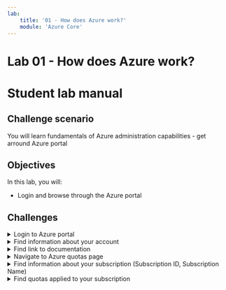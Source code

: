 ```yaml
---
lab:
    title: '01 - How does Azure work?'
    module: 'Azure Core'
---
```


# Lab 01 - How does Azure work?
# Student lab manual

## Challenge scenario

You will learn fundamentals of Azure administration capabilities - get arround Azure portal

## Objectives

In this lab, you will:

+ Login and browse through the Azure portal



## Challenges

<details>
  <summary markdown="span">Login to Azure portal</summary>

#### Login to Azure portal

1. Navigate to portal.azure.com
1. Login using provided credentials

</details>


<details>
  <summary markdown="span">Find information about your account</summary>

#### Login to Azure portal

1. Click on the name on the top right of the portal
1. Click on View Account
1. Navigate to https://myaccount.microsoft.com/


</details>

<details>
  <summary markdown="span">Find link to documentation</summary>

1. Click on question mark on the top right 
or
1. Click on link on the bottom left of the front page

</details>


<details>
  <summary markdown="span">Navigate to Azure quotas page</summary>

1. use seach bar in the documentation to search for term "view Quota"
1. https://learn.microsoft.com/en-us/azure/quotas/view-quotas


</details>




<details>
  <summary markdown="span">Find information about your subscription (Subscription ID, Subscription Name) </summary>

1. Switch back to Azure portal tab
1. In the Azure portal, search for and select **Subscriptions**
1. Click on your subscription


</details>


<details>
  <summary markdown="span">Find quotas applied to your subscription </summary>

1. In the Azure portal, search for and select **Subscriptions**
1. Click on your subscription
1. In the left menu, click on Budgets


</details>